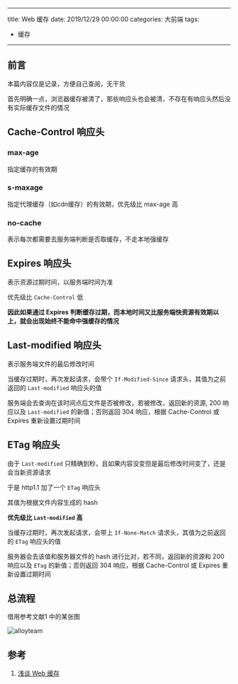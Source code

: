 
---
title: Web 缓存
date: 2019/12/29 00:00:00
categories: 大前端
tags: 
  - 缓存
---

## 前言

本篇内容仅是记录，方便自己查阅，无干货

<!-- more -->

首先明确一点，浏览器缓存被清了，那些响应头也会被清，不存在有响应头然后没有实际缓存文件的情况



## Cache-Control 响应头

### max-age 

指定缓存的有效期

### s-maxage 

指定代理缓存（如cdn缓存）的有效期，优先级比 max-age 高



### no-cache 

表示每次都需要去服务端判断是否取缓存，不走本地强缓存

## Expires 响应头

表示资源过期时间，以服务端时间为准

优先级比 `Cache-Control` 低

**因此如果通过 Expires 判断缓存过期，而本地时间又比服务端快资源有效期以上，就会出现始终不能命中强缓存的情况**


## Last-modified 响应头

表示服务端文件的最后修改时间

当缓存过期时，再次发起请求，会带个 `If-Modified-Since` 请求头，其值为之前返回的 `Last-modified` 响应头的值

服务端会去查询在该时间点后文件是否被修改，若被修改，返回新的资源, 200 响应以及 `Last-modified` 的新值；否则返回 304 响应，根据 Cache-Control 或 Expires 重新设置过期时间


## ETag 响应头

由于 `Last-modified` 只精确到秒，且如果内容没变但是最后修改时间变了，还是会当新资源请求

于是 http1.1 加了一个 `ETag` 响应头

其值为根据文件内容生成的 hash

**优先级比 `Last-modified` 高**

当缓存过期时，再次发起请求，会带上 `If-None-Match` 请求头，其值为之前返回的 `ETag` 响应头的值

服务器会去该值和服务器文件的 hash 进行比对，若不同，返回新的资源和 200 响应以及 `ETag` 的新值；否则返回 304 响应，根据 Cache-Control 或 Expires 重新设置过期时间



## 总流程

借用参考文献1 中的某张图

![alloyteam](http://www.alloyteam.com/wp-content/uploads/2016/03/%E5%9B%BE%E7%89%8761.png)

## 参考

1. [浅谈 Web 缓存](http://www.alloyteam.com/2016/03/discussion-on-web-caching/)
